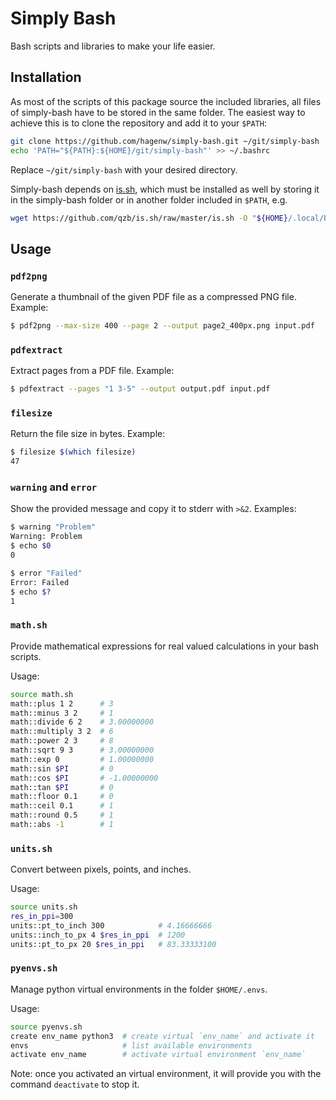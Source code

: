 Simply Bash
===========

Bash scripts and libraries to make your life easier.


## Installation

As most of the scripts of this package source the included libraries, all files
of simply-bash have to be stored in the same folder. The easiest way to achieve
this is to clone the repository and add it to your `$PATH`:

```bash
git clone https://github.com/hagenw/simply-bash.git ~/git/simply-bash
echo 'PATH="${PATH}:${HOME}/git/simply-bash"' >> ~/.bashrc
```

Replace `~/git/simply-bash` with your desired directory.

Simply-bash depends on [is.sh], which must be installed as well by storing it in
the simply-bash folder or in another folder included in `$PATH`, e.g.

```bash
wget https://github.com/qzb/is.sh/raw/master/is.sh -O "${HOME}/.local/bin/is"
```

[is.sh]: https://github.com/qzb/is.sh


## Usage

### `pdf2png`

Generate a thumbnail of the given PDF file as a compressed PNG file.
Example:

```sh
$ pdf2png --max-size 400 --page 2 --output page2_400px.png input.pdf
```

### `pdfextract`

Extract pages from a PDF file.
Example:

```sh
$ pdfextract --pages "1 3-5" --output output.pdf input.pdf
```

### `filesize`

Return the file size in bytes.
Example:

```sh
$ filesize $(which filesize)
47
```

### `warning` and `error`

Show the provided message and copy it to stderr with `>&2`.
Examples:

```sh
$ warning "Problem"
Warning: Problem
$ echo $0
0
```

```sh
$ error "Failed"
Error: Failed
$ echo $?
1
```

### `math.sh`

Provide mathematical expressions for real valued calculations in your bash
scripts.

Usage:

```bash
source math.sh
math::plus 1 2      # 3
math::minus 3 2     # 1
math::divide 6 2    # 3.00000000
math::multiply 3 2  # 6
math::power 2 3     # 8
math::sqrt 9 3      # 3.00000000
math::exp 0         # 1.00000000
math::sin $PI       # 0
math::cos $PI       # -1.00000000
math::tan $PI       # 0
math::floor 0.1     # 0
math::ceil 0.1      # 1
math::round 0.5     # 1
math::abs -1        # 1
```

### `units.sh`

Convert between pixels, points, and inches.

Usage:

```bash
source units.sh
res_in_ppi=300
units::pt_to_inch 300            # 4.16666666
units::inch_to_px 4 $res_in_ppi  # 1200
units::pt_to_px 20 $res_in_ppi   # 83.33333100
```

### `pyenvs.sh`

Manage python virtual environments in the folder `$HOME/.envs`. 

Usage:

```bash
source pyenvs.sh
create env_name python3  # create virtual `env_name` and activate it
envs                     # list available environments
activate env_name        # activate virtual environment `env_name`
```

Note: once you activated an virtual environment, it will provide you with the
command `deactivate` to stop it.
